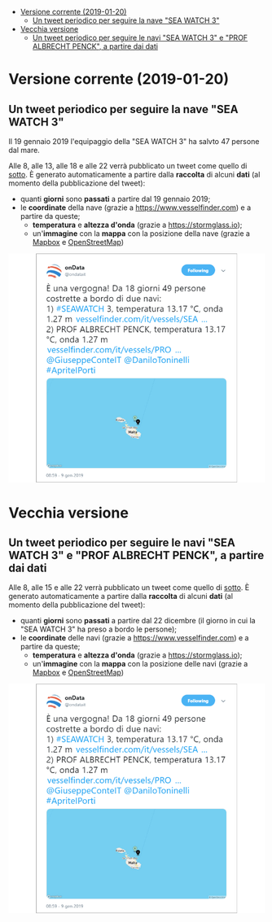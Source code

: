 <!-- TOC -->

- [Versione corrente (2019-01-20)](#versione-corrente-2019-01-20)
    - [Un tweet periodico per seguire la nave "SEA WATCH 3"](#un-tweet-periodico-per-seguire-la-nave-sea-watch-3)
- [Vecchia versione](#vecchia-versione)
    - [Un tweet periodico per seguire le navi "SEA WATCH 3" e "PROF ALBRECHT PENCK", a partire dai dati](#un-tweet-periodico-per-seguire-le-navi-sea-watch-3-e-prof-albrecht-penck-a-partire-dai-dati)

<!-- /TOC -->
# Versione corrente (2019-01-20)

## Un tweet periodico per seguire la nave "SEA WATCH 3"

Il 19 gennaio 2019 l'equipaggio della "SEA WATCH 3" ha salvto 47 persone dal mare.

Alle 8, alle 13, alle 18 e alle 22 verrà pubblicato un tweet come quello di [sotto](https://twitter.com/ondatait/status/1082909680681259008). È generato automaticamente a partire dalla **raccolta** di alcuni **dati** (al momento della pubblicazione del tweet):

- quanti **giorni** sono **passati** a partire dal 19 gennaio 2019;
- le **coordinate** della nave (grazie a https://www.vesselfinder.com) e a partire da queste;
  - **temperatura** e **altezza d'onda** (grazie a https://stormglass.io);
  - un'**immagine** con la **mappa** con la posizione della nave (grazie a [Mapbox](https://www.mapbox.com/api-documentation/#static) e [OpenStreetMap](https://www.openstreetmap.org/))

[![](./imgs/tweet.png)](https://twitter.com/ondatait/status/1082909680681259008)


# Vecchia versione

## Un tweet periodico per seguire le navi "SEA WATCH 3" e "PROF ALBRECHT PENCK", a partire dai dati

Alle 8, alle 15 e alle 22 verrà pubblicato un tweet come quello di [sotto](https://twitter.com/ondatait/status/1082909680681259008). È generato automaticamente a partire dalla **raccolta** di alcuni **dati** (al momento della pubblicazione del tweet):

- quanti **giorni** sono **passati** a partire dal 22 dicembre (il giorno in cui la "SEA WATCH 3" ha preso a bordo le persone);
- le **coordinate** delle navi (grazie a https://www.vesselfinder.com) e a partire da queste;
  - **temperatura** e **altezza d'onda** (grazie a https://stormglass.io);
  - un'**immagine** con la **mappa** con la posizione delle navi (grazie a [Mapbox](https://www.mapbox.com/api-documentation/#static) e [OpenStreetMap](https://www.openstreetmap.org/))

[![](./imgs/tweet.png)](https://twitter.com/ondatait/status/1082909680681259008)
